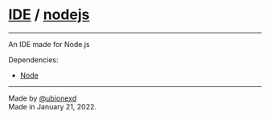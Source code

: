 # [IDE](https://github.com/ubionexd/IDE) / [nodejs](https://github.com/ubionexd/IDE/tree/nodejs)

---

An IDE made for Node.js  
  
Dependencies:  
- [Node](https://nodejs.org/)

---

Made by [@ubionexd](https://github.com/ubionexd)  
Made in January 21, 2022.

